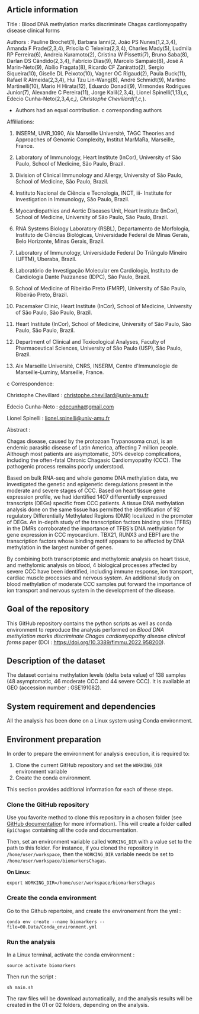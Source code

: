 ## Article information

Title : Blood DNA methylation marks discriminate Chagas cardiomyopathy disease clinical forms

Authors : Pauline Brochet(1), Barbara Ianni(2, João PS Nunes(1,2,3,4), Amanda F Frade(2,3,4), Priscila C Teixeira(2,3,4), Charles Mady(5), Ludmila RP Ferreira(6), Andreia Kuramoto(2), Cristina W Pissetti(7), Bruno Saba(8), Darlan DS Cândido(2,3,4), Fabrício Dias(9), Marcelo Sampaio(8), José A Marin-Neto(9), Abílio Fragata(8), Ricardo CF Zaniratto(2), Sergio Siqueira(10), Giselle DL Peixoto(10), Vagner OC Rigaud(2), Paula Buck(11), Rafael R Almeida(2,3,4), Hui Tzu Lin-Wang(8), André Schmidt(9), Martino Martinelli(10), Mario H Hirata(12), Eduardo Donadi(9), Virmondes Rodrigues Junior(7), Alexandre C Pereira(11), Jorge Kalil(2,3,4), Lionel Spinelli(1,13),c, Edecio Cunha-Neto(2,3,4,c,*), Christophe Chevillard(1,c,*).

* Authors had an equal contribution. 
c corresponding authors 

 
Affiliations: 

1. INSERM, UMR_1090, Aix Marseille Université, TAGC Theories and Approaches of Genomic Complexity, Institut MarMaRa, Marseille, France.

2. Laboratory of Immunology, Heart Institute (InCor), University of São Paulo, School of Medicine, São Paulo, Brazil.

3. Division of Clinical Immunology and Allergy, University of São Paulo, School of Medicine, São Paulo, Brazil.

4. Instituto Nacional de Ciência e Tecnologia, INCT, iii- Institute for Investigation in Immunology, São Paulo, Brazil.

5. Myocardiopathies and Aortic Diseases Unit, Heart Institute (InCor), School of Medicine, University of São Paulo, São Paulo, Brazil.

6. RNA Systems Biology Laboratory (RSBL), Departamento de Morfologia, Instituto de Ciências Biológicas, Universidade Federal de Minas Gerais, Belo Horizonte, Minas Gerais, Brazil.

7. Laboratory of Immunology, Universidade Federal Do Triângulo Mineiro (UFTM), Uberaba, Brazil.

8. Laboratório de Investigação Molecular em Cardiologia, Instituto de Cardiologia Dante Pazzanese (IDPC), São Paulo, Brazil.

9. School of Medicine of Ribeirão Preto (FMRP), University of São Paulo, Ribeirão Preto, Brazil.

10. Pacemaker Clinic, Heart Institute (InCor), School of Medicine, University of São Paulo, São Paulo, Brazil.

11. Heart Institute (InCor), School of Medicine, University of São Paulo, São Paulo, São Paulo, Brazil.

12. Department of Clinical and Toxicological Analyses, Faculty of Pharmaceutical Sciences, University of São Paulo (USP), São Paulo, Brazil.

13. Aix Marseille Université, CNRS, INSERM, Centre d'Immunologie de Marseille-Luminy, Marseille, France.

 

c Correspondence: 

Christophe Chevillard : christophe.chevillard@univ-amu.fr

Edecio Cunha-Neto : edecunha@gmail.com

Lionel Spinelli : lionel.spinelli@univ-amu.fr



Abstract :


Chagas disease, caused by the protozoan Trypanosoma cruzi, is an endemic parasitic disease of Latin America, affecting 7 million people. Although most patients are asymptomatic, 30% develop complications, including the often-fatal Chronic Chagasic Cardiomyopathy (CCC). The pathogenic process remains poorly understood. 

Based on bulk RNA-seq and whole genome DNA methylation data, we investigated the genetic and epigenetic deregulations present in the moderate and severe stages of CCC. Based on heart tissue gene expression profile, we had identified 1407 differentially expressed transcripts (DEGs) specific from CCC patients. A tissue DNA methylation analysis done on the same tissue has permitted the identification of 92 regulatory Differentially Methylated Regions (DMR) localized in the promoter of DEGs. An in-depth study of the transcription factors binding sites (TFBS) in the DMRs corroborated the importance of TFBS’s DNA methylation for gene expression in CCC myocardium. TBX21, RUNX3 and EBF1 are the transcription factors whose binding motif appears to be affected by DNA methylation in the largest number of genes. 

By combining both transcriptomic and methylomic analysis on heart tissue, and methylomic analysis on blood, 4 biological processes affected by severe CCC have been identified, including immune response, ion transport, cardiac muscle processes and nervous system. An additional study on blood methylation of moderate CCC samples put forward the importance of ion transport and nervous system in the development of the disease.



## Goal of the repository

This GitHub repository contains the python scripts as well as conda environment to reproduce the analysis performed on *Blood DNA methylation marks discriminate Chagas cardiomyopathy disease clinical forms* paper (DOI : https://doi.org/10.3389/fimmu.2022.958200).



## Description of the dataset

The dataset contains methylation levels (delta beta value) of 138 samples (48 asymptomatic, 46 moderate CCC and 44 severe CCC). It is available at GEO  (accession number : GSE191082).



## System requirement and dependencies

All the analysis has been done on a Linux system using Conda environment.



## Environment preparation

In order to prepare the environment for analysis execution, it is required to:

1. Clone the current GitHub repository and set the `WORKING_DIR` environment variable
2. Create the conda environment. 

This section provides additional information for each of these steps.
 


### Clone the GitHub repository

Use you favorite method to clone this repository in a chosen folder (see [GitHub documentation](https://docs.github.com/en/github/creating-cloning-and-archiving-repositories/cloning-a-repository) for more information). This will create a folder called `EpiChagas` containing all the code and documentation. 

Then, set an environment variable called `WORKING_DIR` with a value set to the path to this folder. For instance, if you cloned the repository in `/home/user/workspace`, then the `WORKING_DIR` variable needs be set to `/home/user/workspace/biomarkersChagas`.

**On Linux:**

```
export WORKING_DIR=/home/user/workspace/biomarkersChagas
```
 


### Create the conda environment

Go to the Github repertoire, and create the environement from the yml :

```
conda env create --name biomarkers --file=00.Data/Conda_environment.yml
```


### Run the analysis

In a Linux terminal, activate the conda environment :

```
source activate biomarkers
```

Then run the script :

```
sh main.sh
```

The raw files will be download automatically, and the analysis results will be created in the 01 or 02 folders, depending on the analysis.
